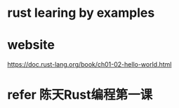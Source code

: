 # rust learing by examples


# website
https://doc.rust-lang.org/book/ch01-02-hello-world.html


# refer 陈天Rust编程第一课